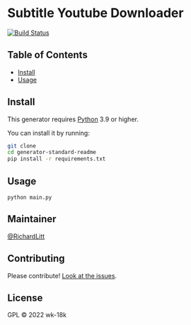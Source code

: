 # Subtitle Youtube Downloader

[![Build Status](https://travis-ci.org/RichardLitt/generator-standard-readme.svg?branch=master)](https://travis-ci.org/RichardLitt/generator-standard-readme)

## Table of Contents

- [Install](#install)
- [Usage](#usage)


## Install

This generator requires [Python](https://www.python.org/) 3.9 or higher.

You can install it by running:
```sh
git clone 
cd generator-standard-readme
pip install -r requirements.txt
```

## Usage

```
python main.py
```
## Maintainer

[@RichardLitt](https://github.com/RichardLitt)

## Contributing

Please contribute! [Look at the issues](https://github.com/RichardLitt/generator-standard-readme/issues).

## License

GPL © 2022 wk-18k